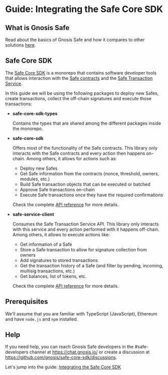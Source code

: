 # Guide: Integrating the Safe Core SDK

## What is Gnosis Safe

Read about the basics of Gnosis Safe and how it compares to other solutions [here](https://help.gnosis-safe.io/en/articles/3876456-what-is-gnosis-safe).

## Safe Core SDK

The [Safe Core SDK](https://github.com/gnosis/safe-core-sdk) is a monorepo that contains software developer tools that allows interaction with the [Safe contracts](https://github.com/gnosis/safe-contracts) and the [Safe Transaction Service](https://github.com/gnosis/safe-transaction-service).

In this guide we will be using the following packages to deploy new Safes, create transactions, collect the off-chain signatures and execute those transactions:

* **safe-core-sdk-types**
  
  Contains the types that are shared among the different packages inside the monorepo.

* **safe-core-sdk**

  Offers most of the functionality of the Safe contracts. This library only interacts with the Safe contracts and every action then happens on-chain. Among others, it allows for actions such as:
    - Deploy new Safes
    - Get Safe information from the contracts (nonce, threshold, owners, modules, etc.)
    - Build Safe transaction objects that can be executed or batched
    - Approve Safe transactions on-chain
    - Execute Safe transactions once they have the required confirmations

  Check the complete [API reference](/packages/safe-core-sdk#api-reference) for more details.

* **safe-service-client**

  Consumes the Safe Transaction Service API. This library only interacts with this service and every action performed with it happens off-chain. Among others, it allows to execute actions like:
    - Get information of a Safe
    - Store a Safe transaction to allow for signature collection from owners
    - Add signatures to stored transactions
    - Get the transaction history of a Safe (and filter by pending, incoming, multisig transactions, etc.)
    - Get balances, list of tokens, etc.

  Check the complete [API reference](/packages/safe-service-client#api-reference) for more details.

## Prerequisites

We'll assume that you are familiar with TypeScript (JavaScript), Ethereum and have `node.js` and `npm` installed.

## Help

If you need help, you can reach Gnosis Safe developers in the #safe-developers channel at https://chat.gnosis.io/ or create a discussion at https://github.com/gnosis/safe-core-sdk/discussions.

Let's jump into the guide: [Integrating the Safe Core SDK](/guides/integrating-the-safe-core-sdk.md)
